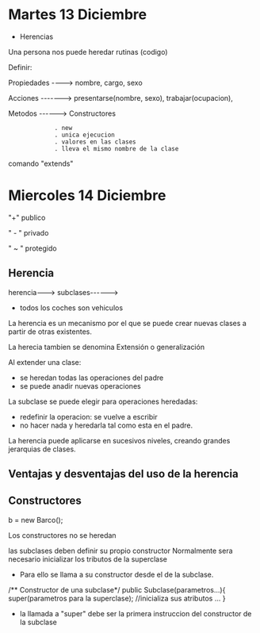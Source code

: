 # Martes 13 Diciembre

- Herencias

Una persona nos puede heredar rutinas (codigo)

Definir:

 Propiedades ----> nombre, cargo, sexo

Acciones ------->  presentarse(nombre, sexo), trabajar(ocupacion),

Metodos ------> Constructores

                 . new
                 . unica ejecucion
                 . valores en las clases
                 . lleva el mismo nombre de la clase

comando "extends"

# Miercoles 14 Diciembre

 

 "+"  publico
 
" - " privado

" ~ " protegido 

## Herencia

herencia---> subclases------>

- todos los coches son vehiculos

La herencia es un mecanismo por el que se puede crear nuevas clases a partir de otras existentes. 

La herecia tambien se denomina Extensión o generalización

Al extender una clase:
- se heredan todas las operaciones del padre
- se puede anadir nuevas operaciones

La subclase se puede elegir para operaciones heredadas:

- redefinir la operacion: se vuelve a escribir
- no hacer nada y heredarla tal como esta en el padre.

La herencia puede aplicarse en sucesivos niveles, creando grandes jerarquias de clases.

## Ventajas y desventajas del uso de la herencia

## Constructores
b = new Barco();

Los constructores no se heredan

las subclases deben definir su propio constructor
Normalmente sera necesario inicializar los tributos de la superclase
- Para ello se llama a su constructor desde el de la subclase.

/** Constructor de una subclase*/
public Subclase(parametros...){
  super(parametros para la superclase);
  //inicializa sus atributos
  ...
}

- la llamada a "super" debe ser la primera instruccion del constructor de la subclase

